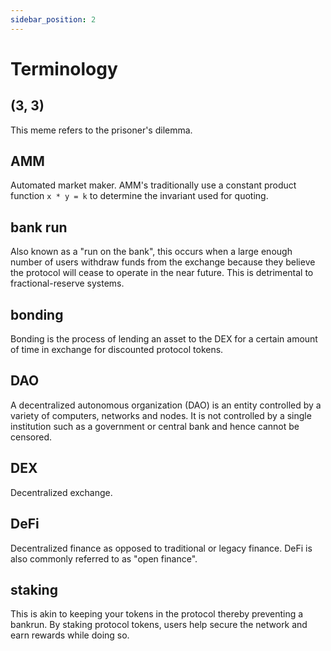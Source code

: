 ```yaml
---
sidebar_position: 2
---
```


# Terminology

## (3, 3)

This meme refers to the prisoner's dilemma.

## AMM

Automated market maker. AMM's traditionally use a constant product function `x * y = k` to determine the invariant used for quoting.

## bank run

Also known as a "run on the bank", this occurs when a large enough number of users withdraw funds from the exchange because they believe the protocol will cease to operate in the near future. This is detrimental to fractional-reserve systems.

## bonding

Bonding is the process of lending an asset to the DEX for a certain amount of time in exchange for discounted protocol tokens.

## DAO

A decentralized autonomous organization (DAO) is an entity controlled by a variety of computers, networks and nodes. It is not controlled by a single institution such as a government or central bank and hence cannot be censored.

## DEX

Decentralized exchange.

## DeFi

Decentralized finance as opposed to traditional or legacy finance. DeFi is also commonly referred to as "open finance".

## staking

This is akin to keeping your tokens in the protocol thereby preventing a bankrun. By staking protocol tokens, users help secure the network and earn rewards while doing so.
